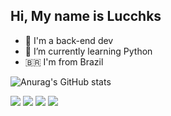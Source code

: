 ## Hi, My name is Lucchks 


- 📖 I'm a back-end dev 
- 🌱 I’m currently learning Python
- 🇧🇷 I'm from Brazil


![Anurag's GitHub stats](https://github-readme-stats.vercel.app/api?username=Lucchks&show_icons=true&theme=dark)

<div>
  <a href = "mailto:nycolasdasilvalucchesi@gmail.com"> <img src = "https://img.shields.io/badge/-Gmail-%23333?style=for-the-badge&logo=gmail&logoColor=white"></a>
  <a href = "https://www.instagram.com/lu.cchks/?next=%2F"> <img src = "https://img.shields.io/badge/Instagram-E4405F?style=for-the-badge&logo=instagram&logoColor=white"></a>
  <a href = "https://www.tiktok.com/@lucchks_?lang=pt-BR"> <img src = "https://img.shields.io/badge/TikTok-000000?style=for-the-badge&logo=tiktok&logoColor=white"></a>
  <a href = "https://discordapp.com/users/1012485353644494869"> <img src = "https://img.shields.io/badge/Discord-7289DA?style=for-the-badge&logo=discord&logoColor=white"></a> 
</div>

